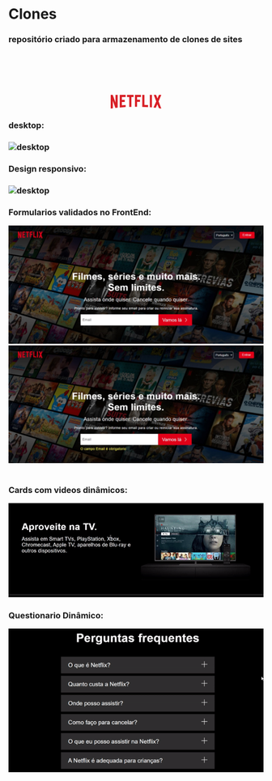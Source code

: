 <style>
    .header-netflix{
        display:flex;
        justify-content: center;
        margin-top: 100px;    
    }
</style>


<h1>Clones</h1>

<h3>repositório criado para armazenamento de clones de sites</h3>

<h1 class="header-netflix"><svg xmlns="http://www.w3.org/2000/svg" width="100" viewBox="0 0 1024 276.742"><path d="M140.803 258.904c-15.404 2.705-31.079 3.516-47.294 5.676l-49.458-144.856v151.073c-15.404 1.621-29.457 3.783-44.051 5.945v-276.742h41.08l56.212 157.021v-157.021h43.511v258.904zm85.131-157.558c16.757 0 42.431-.811 57.835-.811v43.24c-19.189 0-41.619 0-57.835.811v64.322c25.405-1.621 50.809-3.785 76.482-4.596v41.617l-119.724 9.461v-255.39h119.724v43.241h-76.482v58.105zm237.284-58.104h-44.862v198.908c-14.594 0-29.188 0-43.239.539v-199.447h-44.862v-43.242h132.965l-.002 43.242zm70.266 55.132h59.187v43.24h-59.187v98.104h-42.433v-239.718h120.808v43.241h-78.375v55.133zm148.641 103.507c24.594.539 49.456 2.434 73.51 3.783v42.701c-38.646-2.434-77.293-4.863-116.75-5.676v-242.689h43.24v201.881zm109.994 49.457c13.783.812 28.377 1.623 42.43 3.242v-254.58h-42.43v251.338zm231.881-251.338l-54.863 131.615 54.863 145.127c-16.217-2.162-32.432-5.135-48.648-7.838l-31.078-79.994-31.617 73.51c-15.678-2.705-30.812-3.516-46.484-5.678l55.672-126.75-50.269-129.992h46.482l28.377 72.699 30.27-72.699h47.295z" fill="#d81f26"/></svg> 
</h1>

<h3>desktop:<h3>

<img src="./readme/page-desktop.gif" alt="desktop">

<br>

<h3>Design responsivo:<h3>

<img src="./readme/responsive.gif" alt="desktop">


<br>

<h3> Formularios validados no FrontEnd: </h3>

<img src="./readme/novalidate.jpeg" alt="Form no validation">
<br>
<img src="./readme/validate.jpeg" alt="Form validation">

<br>
<br>

<h3> Cards com videos dinâmicos: </h3>

<img src="./readme/card-video.gif" alt="card-video">

<br>

<h3> Questionario Dinâmico: </h3>

<img src="./readme/questionario.gif" alt="questionario-gif">




